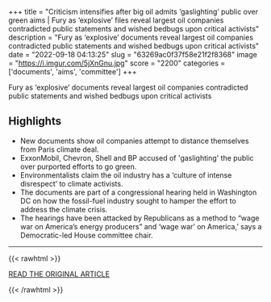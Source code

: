 +++
title = "Criticism intensifies after big oil admits ‘gaslighting’ public over green aims | Fury as ‘explosive’ files reveal largest oil companies contradicted public statements and wished bedbugs upon critical activists"
description = "Fury as ‘explosive’ documents reveal largest oil companies contradicted public statements and wished bedbugs upon critical activists"
date = "2022-09-18 04:13:25"
slug = "63269ac0f37f58e21f2f8368"
image = "https://i.imgur.com/5jXnGnu.jpg"
score = "2200"
categories = ['documents', 'aims', 'committee']
+++

Fury as ‘explosive’ documents reveal largest oil companies contradicted public statements and wished bedbugs upon critical activists

## Highlights

- New documents show oil companies attempt to distance themselves from Paris climate deal.
- ExxonMobil, Chevron, Shell and BP accused of 'gaslighting' the public over purported efforts to go green.
- Environmentalists claim the oil industry has a ‘culture of intense disrespect’ to climate activists.
- The documents are part of a congressional hearing held in Washington DC on how the fossil-fuel industry sought to hamper the effort to address the climate crisis.
- The hearings have been attacked by Republicans as a method to “wage war on America’s energy producers” and ‘wage war’ on America,’ says a Democratic-led House committee chair.

---

{{< rawhtml >}}
  <p class="article-category">
    <a target="_blank" href="https://www.theguardian.com/environment/2022/sep/17/oil-companies-exxonmobil-chevron-shell-bp-climate-crisis">READ THE ORIGINAL ARTICLE</a>
  </p>
{{< /rawhtml >}}
